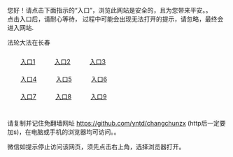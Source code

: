 您好！请点击下面指示的“入口”，浏览此网站是安全的，且为您带来平安。。 <br/>
点击入口后，请耐心等待， 过程中可能会出现无法打开的提示，请忽略，最终会进入网站. </br>

法轮大法在长春<br/>
<div style="padding:10px"><a style="margin:20px" target="_blank" href="https://d2le438ez2u2s1.cloudfront.net/2Qpsp?mtcfg" id="ccLink1" rel="nofollow">入口1</a> <a target="_blank" style="margin:20px" href="https://d1g69ks2u8dg99.cloudfront.net/2Qpsp?kxskwm" id="ccLink2" rel="nofollow">入口2</a> <a style="margin:20px" target="_blank" href="https://d2j1wvjmulmof2.cloudfront.net/2Qpsp?pweph" id="ccLink3" rel="nofollow">入口3</a></div>

<div style="padding:10px" ><a style="margin:20px" target="_blank" href="https://d2le438ez2u2s1.cloudfront.net/2Qpsp?mtcfg" id="ccLink4" rel="nofollow">入口4</a> <a style="margin:20px" href="https://d1g69ks2u8dg99.cloudfront.net/2Qpsp?kxskwm" target="_blank" id="ccLink5" rel="nofollow">入口5</a> <a style="margin:20px" href="https://d2j1wvjmulmof2.cloudfront.net/2Qpsp?pweph" target="_blank" id="ccLink6" rel="nofollow">入口6</a></div>

<div style="padding:10px"><a style="margin:20px" target="_blank" href="https://d2le438ez2u2s1.cloudfront.net/2Qpsp?mtcfg" id="ccLink7" rel="nofollow">入口7</a> <a style="margin:20px" href="https://d1g69ks2u8dg99.cloudfront.net/2Qpsp?kxskwm" target="_blank" id="ccLink8" rel="nofollow">入口8</a> <a style="margin:20px" target="_blank" href="https://d2j1wvjmulmof2.cloudfront.net/2Qpsp?pweph" id="ccLink9" rel="nofollow">入口9</a></div>

<br/>



请复制并记住免翻墙网址 https://github.com/yntd/changchunzx (http后一定要加s)，在电脑或手机的浏览器均可访问。。<br/>

微信如提示停止访问该网页，须先点击右上角，选择浏览器打开。
